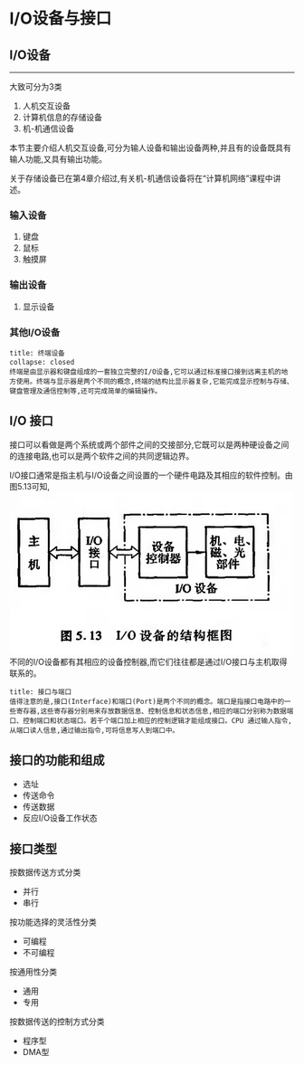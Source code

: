 # I/O设备与接口

## I/O设备
---
大致可分为3类

1. 人机交互设备
2. 计算机信息的存储设备
3. 机-机通信设备

本节主要介绍人机交互设备,可分为输人设备和输出设备两种,并且有的设备既具有输人功能,又具有输出功能。

关于存储设备已在第4章介绍过,有关机-机通信设备将在“计算机网络”课程中讲述。

### 输入设备

1. 键盘
2. 鼠标
3. 触摸屏

### 输出设备

1. 显示设备

### 其他I/O设备

```ad-note
title: 终端设备
collapse: closed
终端是由显示器和键盘组成的一套独立完整的I/O设备,它可以通过标准接口接到远离主机的地方使用。终端与显示器是两个不同的概念,终端的结构比显示器复杂,它能完成显示控制与存储、键盘管理及通信控制等,还可完成简单的编辑操作。
```

## I/O 接口

接口可以看做是两个系统或两个部件之间的交接部分,它既可以是两种硬设备之间的连接电路,也可以是两个软件之间的共同逻辑边界。

I/O接口通常是指主机与I/O设备之间设置的一个硬件电路及其相应的软件控制。由图5.13可知,![5.13](微信截图_20240806002245.png)不同的I/O设备都有其相应的设备控制器,而它们往往都是通过I/O接口与主机取得联系的。

```ad-note
title: 接口与端口
值得注意的是,接口(Interface)和端口(Port)是两个不同的概念。端口是指接口电路中的一些寄存器,这些寄存器分别用来存放数据信息、控制信息和状态信息,相应的端口分别称为数据端口、控制端口和状态端口。若干个端口加上相应的控制逻辑才能组成接口。CPU 通过输人指令,从端口读人信息,通过输出指令,可将信息写人到端口中。
```

## 接口的功能和组成


- 选址
- 传送命令
- 传送数据
- 反应I/O设备工作状态

## 接口类型

按数据传送方式分类

- 并行
- 串行

按功能选择的灵活性分类

- 可编程
- 不可编程

按通用性分类

- 通用
- 专用

按数据传送的控制方式分类

- 程序型
- DMA型
